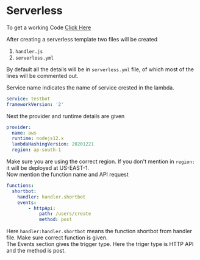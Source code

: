 # Serverless

To get a working Code [Click Here](https://github.com/TGH-Tech/AWS_Serverless)

After creating a serverless template two files will be created
1. `handler.js`
2. `serverless.yml`

By default all the details will be in `serverless.yml` file, of which most of the lines will be commented out.

Service name indicates the name of service crested in the lambda.
```yml
service: testbot
frameworkVersion: '2'
```

Next the provider and runtime details are given
```yml
provider:
  name: aws
  runtime: nodejs12.x
  lambdaHashingVersion: 20201221
  region: ap-south-1
```
Make sure you are using the correct region. If you don't mention in `region:` it will be deployed at US-EAST-1.
<br>
Now mention the function name and API request
```yml
functions:
  shortbot:
    handler: handler.shortbot
    events:
        - httpApi:
            path: /users/create
            method: post
```
Here `handler:handler.shortbot` means the function shortbot from handler file. Make sure correct function is given. <br>
The Events section gives the trigger type. Here the triger type is HTTP API and the method is post. 
